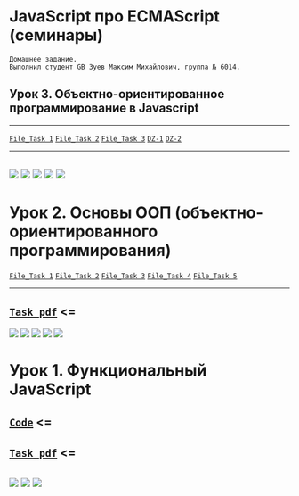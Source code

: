 # JavaScript про ECMAScript (семинары)
```
Домашнее задание.
Выполнил студент GB Зуев Максим Михайлович, группа № 6014.
```
## Урок 3. Объектно-ориентированное программирование в Javascript
---
[`File_Task 1`](./Task_3-1.html)
[`File_Task 2`](./Task_3-2.html)
[`File_Task 3`](./Task_3-3.html)
[`DZ-1`](./DZ_3-1.html)
[`DZ-2`](./DZ_3-2.html)
***
![](./screen_shots/3-1.png)
![](./screen_shots/3-2.png)
![](./screen_shots/3-3.png)
![](./screen_shots/dz_3-1.png)
![](./screen_shots/dz_3-2.png)
---


# Урок 2. Основы ООП (объектно-ориентированного программирования)
[`File_Task 1`](./Task_2-1.html)
[`File_Task 2`](./Task_2-2.html)
[`File_Task 3`](./Task_2-3.html)
[`File_Task 4`](./Task_2-4.html)
[`File_Task 5`](./Task_2-5.html)
***
[`Task_pdf`](./screen_shots/Task_2.pdf) <=
---
![](./screen_shots/2-1.png)
![](./screen_shots/2-2.png)
![](./screen_shots/2-3.png)
![](./screen_shots/2-4.png)
![](./screen_shots/2-5.png)


# Урок 1. Функциональный JavaScript
[`Code`](./HW_1.txt) <=
---
[`Task_pdf`](./screen_shots/Task.pdf) <=
---
![](./screen_shots/1-1.png)
![](./screen_shots/1-2.png)
![](./screen_shots/1-3.png)
---